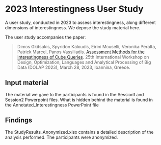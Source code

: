 # 2023 Interestingness User Study
A user study, conducted in 2023 to assess interestingness, along different dimensions of interestingness. We depose the study material here.

The user study accompanies the paper:

>Dimos Gkitsakis, Spyridon Kaloudis, Eirini Mouselli, Veronika Peralta, Patrick Marcel, Panos Vassiliadis. [Assessment Methods for the Interestingness of Cube Queries](https://ceur-ws.org/Vol-3369/paper1.pdf). 25th International Workshop on Design, Optimization, Languages and Analytical Processing of Big Data (DOLAP 2023), March 28, 2023, Ioannina, Greece.

## Input material
The material we gave to the participants is found in the Session1 and Session2 Powerpoint files.
What is hidden behind the material is found in the Annotated_Interestingness PowerPoint file

## Findings
The StudyResults_Anonymized.xlsx contains a detailed description of the analysis performed.
The participants were anonymized.
